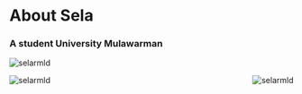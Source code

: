 <h1 align="left">About Sela</h1>
<h3 align="left">A student University Mulawarman</h3>

<p align="left"> <img src="https://komarev.com/ghpvc/?username=selarmld&label=Profile%20views&color=0e75b6&style=flat" alt="selarmld" /> </p>

<p><img align="left" src="https://github-readme-stats.vercel.app/api/top-langs?username=selarmld&show_icons=true&locale=en&layout=compact" alt="selarmld" /></p>

<p><img align="right" src="https://github-readme-streak-stats.herokuapp.com/?user=selarmld&" alt="selarmld" /></p>
